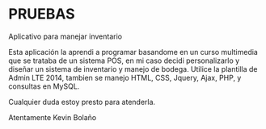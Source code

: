 # PRUEBAS
Aplicativo para manejar inventario

Esta aplicación la aprendi a programar basandome en un curso multimedia que se trataba de un sistema POS, en mi caso decidi personalizarlo y diseñar un sistema de inventario y manejo de bodega.
Utilice la plantilla de Admin LTE 2014, tambien se manejo HTML, CSS, Jquery, Ajax, PHP, y consultas en MySQL.

Cualquier duda estoy presto para atenderla.

Atentamente Kevin Bolaño
